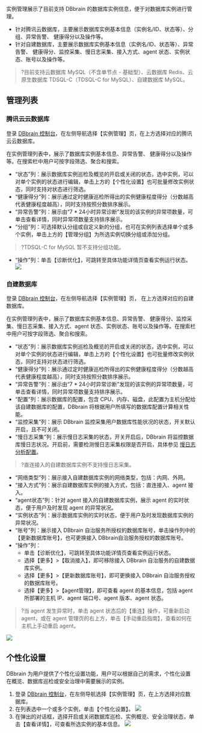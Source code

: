 
实例管理展示了目前支持 DBbrain 的数据库实例信息，便于对数据库实例进行管理。
- 针对腾讯云数据库，主要展示数据库实例基本信息（实例名/ID、状态等）、分组、异常告警、 健康得分以及操作等。
- 针对自建数据库，主要展示数据库实例基本信息（实例名/ID、状态等）、异常告警、 健康得分、监控采集、慢日志采集、接入方式、agent 状态、实例状态、账号以及操作等。

>?目前支持云数据库 MySQL（不含单节点 - 基础型）、云数据库 Redis、云原生数据库 TDSQL-C（TDSQL-C for MySQL）、自建数据库 MySQL。
>

## 管理列表
### 腾讯云云数据库 
登录 [DBbrain 控制台](https://console.cloud.tencent.com/dbbrain/instance)，在左侧导航选择【实例管理】页，在上方选择对应的腾讯云云数据库。

在实例管理列表中，展示了数据库实例基本信息、异常告警、 健康得分以及操作等。在搜索栏中用户可按字段筛选、聚合和搜索。
- “状态”列：展示数据库实例巡检及概览的开启或关闭的状态，选中实例，可以对单个实例的状态进行编辑，单击上方的【个性化设置】也可批量修改实例状态，同时支持对状态进行筛选。
- “健康得分”列：展示通过定时健康巡检所得出的实例健康程度得分（分数越高代表健康程度越高），同时支持按照分数排序展示。
- “异常告警”列：展示由“7 * 24小时异常诊断”发现的该实例的异常项数量，可单击查看详情，同时异常项数量支持排序展示。
- “分组”列：可选择默认分组或自定义新的分组，也可在实例列表选择单个或多个实例，单击上方的【管理分组】为所选实例切换分组或添加分组。
>?TDSQL-C for MySQL 暂不支持分组功能。
- “操作”列：单击【诊断优化】，可跳转至具体功能详情页查看实例运行状态。
![](https://main.qcloudimg.com/raw/e42c2a7be0056fdee2b1b161fbbc52fa.png)

### 自建数据库
登录 [DBbrain 控制台](https://console.cloud.tencent.com/dbbrain/instance)，在左侧导航选择【实例管理】页， 在上方选择对应的自建数据库。

在实例管理列表中，展示了数据库实例基本信息、异常告警、 健康得分、监控采集、慢日志采集、接入方式、agent 状态、实例状态、账号以及操作等。在搜索栏中用户可按字段筛选、聚合和搜索。
- “状态”列：展示数据库实例巡检及概览的开启或关闭的状态，选中实例，可以对单个实例的状态进行编辑，单击上方的【个性化设置】也可批量修改实例状态，同时支持对状态进行筛选。
- “健康得分”列：展示通过定时健康巡检所得出的实例健康程度得分（分数越高代表健康程度越高），同时支持按照分数排序展示。
- “异常告警”列：展示由“7 * 24小时异常诊断”发现的该实例的异常项数量，可单击查看详情，同时异常项数量支持排序展示。
- “配置”列：展示数据库的配置，包含 CPU、内存、磁盘，此配置为主机分配给该自建数据库的配置，DBbrain 将根据用户所填写的数据库配置计算相关性能。
- “监控采集”列：展示 DBbrain 监控采集用户数据库性能状况的状态，开关默认开启，且不可关闭。
- “慢日志采集”列：展示慢日志采集的状态，开关开启后，DBbrain 将监控数据库慢日志状况。开启前，需要检测慢日志采集权限是否开启，具体参见 [慢日志分析配置](https://cloud.tencent.com/document/product/1130/54291)。
>?直连接入的自建数据库实例不支持慢日志采集。
>
- “网络类型”列：展示接入自建数据库实例的网络类型，包括：内网、外网。
- “接入方式”列：展示自建数据库实例的接入方式，包括：直连接入、agent 接入。
- “agent状态”列：针对 agent 接入的自建数据库实例，展示 agent 的实时状态，便于用户及时发现 agent 的异常状况。
- “实例状态”列：展示数据库实例的实时状态，便于用户及时发现数据库实例的异常状况。
- “账号”列：展示接入 DBbrain 自治服务所授权的数据库账号，单击操作列中的【更新数据库账号】，也可更换接入 DBbrain自治服务授权的数据库账号。
- “操作”列：
  - 单击【诊断优化】，可跳转至具体功能详情页查看实例运行状态。
  - 选择【更多】>【取消接入】，即可移除接入 DBbrain 自治服务的自建数据库实例。
  - 选择【更多】>【更新数据库账号】，即可更换接入 DBbrain 自治服务授权的数据库账号。
  - 选择【更多】>【agent管理】，即可查看 agent 的基本信息，包括 agent 所部署的主机 IP、agent 端口号、agent 版本、agent 状态。
>?当 agent 发生异常时，单击 agent 状态后的【重连】操作，可重新启动 agent，或在 agent 管理页的右上方，单击【手动重启指南】，查看如何在主机上手动重启 agent。
>
![](https://main.qcloudimg.com/raw/4a7a7a5d2ada6553eebc5f0fd72b7778.png)

## 个性化设置
DBbrain 为用户提供了个性化设置功能，用户可以根据自己的需求，个性化设置在概览、数据库巡检或安全治理中需要展示的实例。
1. 登录 [DBbrain 控制台](https://console.cloud.tencent.com/dbbrain/monitor)，在左侧导航选择【实例管理】页，在上方选择对应数据库。
2. 在列表选中一个或多个实例，单击【个性化设置】。
![](https://main.qcloudimg.com/raw/e56b342391a8b0be93611596df042f4c.png)
3. 在弹出的对话框，选择开启或关闭数据库巡检、实例概览、安全治理状态，单击【查看详情】，可查看所选实例的基本信息。
![](https://main.qcloudimg.com/raw/9f747b0087213b7465b9e9c97983b666.png)

